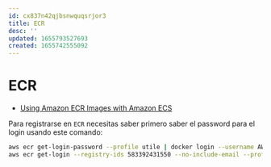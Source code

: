 ```yaml
---
id: cx837n42qjbsnwquqsrjor3
title: ECR
desc: ''
updated: 1655793527693
created: 1655742555092
---
```


# ECR

- [Using Amazon ECR Images with Amazon ECS](https://docs.aws.amazon.com/AmazonECS/latest/userguide/ecr-repositories.html)

Para registrarse en `ECR` necesitas saber primero saber el password para el login usando este comando:

```bash
aws ecr get-login-password --profile utile | docker login --username AWS --password-stdin 583392431550.dkr.ecr.eu-west-1.amazonaws.com
aws ecr get-login --registry-ids 583392431550 --no-include-email --profile utile
```


